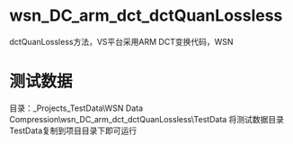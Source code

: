 # wsn_DC_arm_dct_dctQuanLossless
dctQuanLossless方法，VS平台采用ARM DCT变换代码，WSN

# 测试数据
目录：_Projects\_TestData\WSN Data Compression\wsn_DC_arm_dct_dctQuanLossless\TestData
将测试数据目录TestData复制到项目目录下即可运行